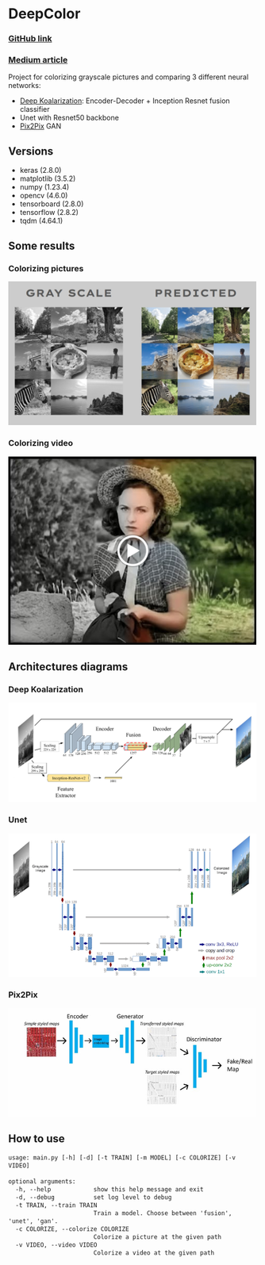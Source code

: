 # DeepColor

### [GitHub link](https://github.com/ArnoBen/DeepColor)
### [Medium article](https://medium.com/@arno.benizri/colorizing-black-white-pictures-with-neural-networks-an-odyssey-8ff54e8c5bd3)

Project for colorizing grayscale pictures and comparing 3 different neural networks:
- [Deep Koalarization](https://arxiv.org/abs/1712.03400): Encoder-Decoder + Inception Resnet fusion classifier 
- Unet with Resnet50 backbone
- [Pix2Pix](https://arxiv.org/abs/1611.07004) GAN

## Versions

- keras (2.8.0)
- matplotlib (3.5.2)
- numpy (1.23.4)
- opencv (4.6.0)
- tensorboard (2.8.0)
- tensorflow (2.8.2)
- tqdm (4.64.1)

## Some results
### Colorizing pictures

<img src="./assets/result.png" alt="pictures" width="500"/>

### Colorizing video

[<img src="assets/thumbnail.png" alt="video" width="500"/>](https://youtu.be/ibwZja2HmoQ?t=12)

## Architectures diagrams
### Deep Koalarization

<img src="./assets/koalarization.png" alt="pictures" width="500"/>

### Unet

<img src="./assets/unet.png" alt="pictures" width="500"/>

### Pix2Pix

<img src="./assets/pix2pix.png" alt="pictures" width="500"/>

## How to use
```
usage: main.py [-h] [-d] [-t TRAIN] [-m MODEL] [-c COLORIZE] [-v VIDEO]

optional arguments:
  -h, --help            show this help message and exit
  -d, --debug           set log level to debug
  -t TRAIN, --train TRAIN
                        Train a model. Choose between 'fusion', 'unet', 'gan'.
  -c COLORIZE, --colorize COLORIZE
                        Colorize a picture at the given path
  -v VIDEO, --video VIDEO
                        Colorize a video at the given path
```
